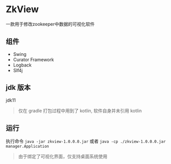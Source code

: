 # ZkView
一款用于修改zookeeper中数据的可视化软件

## 组件
- Swing
- Curator Framework
- Logback
- Slf4j

## jdk 版本
jdk11
> 仅在 gradle 打包过程中用到了 kotlin, 软件自身并未引用 kotlin

## 运行
执行命令 `java -jar zkview-1.0.0.0.jar` 或者 `java -cp ./zkview-1.0.0.0.jar manager.Application`
> 由于绑定了可视化界面，仅支持桌面系统使用